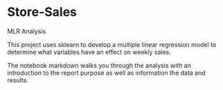 # Store-Sales
MLR Analysis

This project uses sklearn to develop a multiple linear regression model to determine what variables have an effect on weekly sales.

The notebook markdown walks you through the analysis with an introduction to the report purpose as well as information the data and results.
